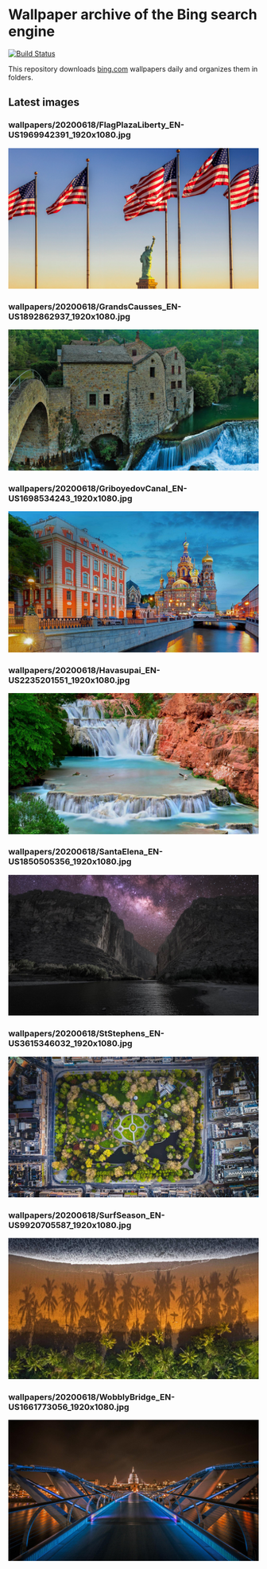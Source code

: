 # Wallpaper archive of the Bing search engine

[![Build Status](https://travis-ci.org/kijart/bing-daily-images-dl.svg?branch=wallpapers)](https://travis-ci.org/kijart/bing-daily-images-dl)

This repository downloads [bing.com](https://www.bing.com) wallpapers daily and organizes them in folders.

## Latest images

<!-- Wallpapers -->

### wallpapers/20200618/FlagPlazaLiberty_EN-US1969942391_1920x1080.jpg

![wallpapers/20200618/FlagPlazaLiberty_EN-US1969942391_1920x1080.jpg](wallpapers/20200618/FlagPlazaLiberty_EN-US1969942391_1920x1080.jpg)

### wallpapers/20200618/GrandsCausses_EN-US1892862937_1920x1080.jpg

![wallpapers/20200618/GrandsCausses_EN-US1892862937_1920x1080.jpg](wallpapers/20200618/GrandsCausses_EN-US1892862937_1920x1080.jpg)

### wallpapers/20200618/GriboyedovCanal_EN-US1698534243_1920x1080.jpg

![wallpapers/20200618/GriboyedovCanal_EN-US1698534243_1920x1080.jpg](wallpapers/20200618/GriboyedovCanal_EN-US1698534243_1920x1080.jpg)

### wallpapers/20200618/Havasupai_EN-US2235201551_1920x1080.jpg

![wallpapers/20200618/Havasupai_EN-US2235201551_1920x1080.jpg](wallpapers/20200618/Havasupai_EN-US2235201551_1920x1080.jpg)

### wallpapers/20200618/SantaElena_EN-US1850505356_1920x1080.jpg

![wallpapers/20200618/SantaElena_EN-US1850505356_1920x1080.jpg](wallpapers/20200618/SantaElena_EN-US1850505356_1920x1080.jpg)

### wallpapers/20200618/StStephens_EN-US3615346032_1920x1080.jpg

![wallpapers/20200618/StStephens_EN-US3615346032_1920x1080.jpg](wallpapers/20200618/StStephens_EN-US3615346032_1920x1080.jpg)

### wallpapers/20200618/SurfSeason_EN-US9920705587_1920x1080.jpg

![wallpapers/20200618/SurfSeason_EN-US9920705587_1920x1080.jpg](wallpapers/20200618/SurfSeason_EN-US9920705587_1920x1080.jpg)

### wallpapers/20200618/WobblyBridge_EN-US1661773056_1920x1080.jpg

![wallpapers/20200618/WobblyBridge_EN-US1661773056_1920x1080.jpg](wallpapers/20200618/WobblyBridge_EN-US1661773056_1920x1080.jpg)

